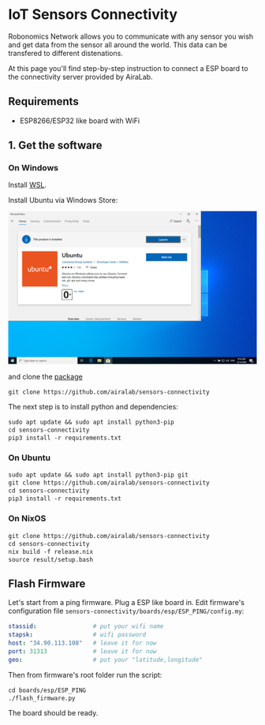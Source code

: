 # IoT Sensors Connectivity

Robonomics Network allows you to communicate with any sensor you wish and get data from the sensor all around the world. This data can be transfered to different distenations.

At this page you'll find step-by-step instruction to connect a ESP board to the connectivity server provided by AiraLab.

## Requirements

* ESP8266/ESP32 like board with WiFi

## 1. Get the software

### On Windows

Install [WSL](https://docs.microsoft.com/en-us/windows/wsl/install-win10).

Install Ubuntu via Windows Store:

![Windows Store](./images/windows_store.jpg "Windows Store")

and clone the [package](https://github.com/airalab/sensors-connectivity)

```
git clone https://github.com/airalab/sensors-connectivity
```

The next step is to install python and dependencies:

```
sudo apt update && sudo apt install python3-pip
cd sensors-connectivity
pip3 install -r requirements.txt
```

### On Ubuntu

```
sudo apt update && sudo apt install python3-pip git
git clone https://github.com/airalab/sensors-connectivity
cd sensors-connectivity
pip3 install -r requirements.txt
```

### On NixOS

```
git clone https://github.com/airalab/sensors-connectivity
cd sensors-connectivity
nix build -f release.nix
source result/setup.bash
```

## Flash Firmware

Let's start from a ping firmware. Plug a ESP like board in. Edit firmware's configuration file `sensors-connectivity/boards/esp/ESP_PING/config.my`:

```yaml
stassid:                # put your wifi name
stapsk:                 # wifi password
host: "34.90.113.108"   # leave it for now
port: 31313             # leave it for now
geo:                    # put your "latitude,longitude"
```

Then from firmware's root folder run the script:

```
cd boards/esp/ESP_PING
./flash_firmware.py
```

The board should be ready. 

